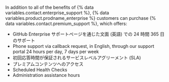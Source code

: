 In addition to all of the benefits of {% data variables.contact.enterprise_support %}, {% data variables.product.prodname_enterprise %} customers can purchase {% data variables.contact.premium_support %}, which offers:
  - GitHub Enterprise サポートページを通じた文面 (英語) での 24 時間 365 日のサポート
  - Phone support via callback request, in English, through our support portal 24 hours per day, 7 days per week
  - 初回応答時間が保証されるサービスレベルアグリーメント (SLA)
  - プレミアムコンテンツへのアクセス
  - Scheduled Health Checks
  - Administration assistance hours